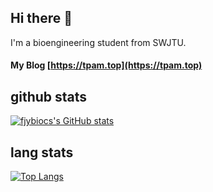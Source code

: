 ## Hi there 👋
I'm a bioengineering student from SWJTU.

#### My Blog [https://tpam.top](https://tpam.top)

## github stats
[![fjybiocs's GitHub stats](https://github-readme-stats.vercel.app/api?username=fjybiocs)](https://github.com/anuraghazra/github-readme-stats)

## lang stats
[![Top Langs](https://github-readme-stats.vercel.app/api/top-langs/?username=fjybiocs&layout=compact)](https://github.com/anuraghazra/github-readme-stats)

<!--
**fjybiocs/fjybiocs** is a ✨ _special_ ✨ repository because its `README.md` (this file) appears on your GitHub profile.

Here are some ideas to get you started:

- 🔭 I’m currently working on ...
- 🌱 I’m currently learning ...
- 👯 I’m looking to collaborate on ...
- 🤔 I’m looking for help with ...
- 💬 Ask me about ...
- 📫 How to reach me: ...
- 😄 Pronouns: ...
- ⚡ Fun fact: ...
-->
